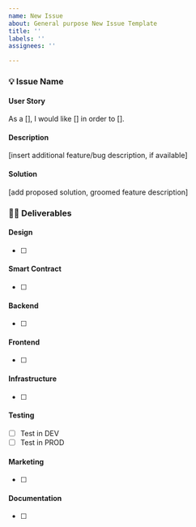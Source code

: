 ```yaml
---
name: New Issue
about: General purpose New Issue Template
title: ''
labels: ''
assignees: ''

---
```


### 💡 Issue Name

#### User Story
As a [], I would like [] in order to [].

#### Description
[insert additional feature/bug description, if available]

#### Solution
[add proposed solution, groomed feature description]


### 👨‍💻 Deliverables

#### Design

- [ ] 

#### Smart Contract

- [ ] 

#### Backend

- [ ] 

#### Frontend

- [ ] 

#### Infrastructure

- [ ] 

#### Testing

- [ ] Test in DEV
- [ ] Test in PROD

#### Marketing

- [ ] 

#### Documentation

- [ ]

